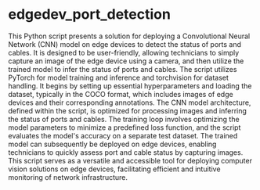 # edgedev_port_detection
This Python script presents a solution for deploying a Convolutional Neural Network (CNN) model on edge devices to detect the status of ports and cables. It is designed to be user-friendly, allowing technicians to simply capture an image of the edge device using a camera, and then utilize the trained model to infer the status of ports and cables. The script utilizes PyTorch for model training and inference and torchvision for dataset handling. It begins by setting up essential hyperparameters and loading the dataset, typically in the COCO format, which includes images of edge devices and their corresponding annotations. The CNN model architecture, defined within the script, is optimized for processing images and inferring the status of ports and cables. The training loop involves optimizing the model parameters to minimize a predefined loss function, and the script evaluates the model's accuracy on a separate test dataset. The trained model can subsequently be deployed on edge devices, enabling technicians to quickly assess port and cable status by capturing images. This script serves as a versatile and accessible tool for deploying computer vision solutions on edge devices, facilitating efficient and intuitive monitoring of network infrastructure.
